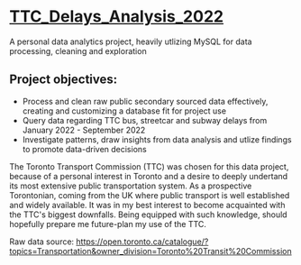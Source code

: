 # [TTC_Delays_Analysis_2022](https://github.com/JeffersonGalvez/TTC_Delays_Analysis_2022)
A personal data analytics project, heavily utlizing MySQL for data processing, cleaning and exploration

## Project objectives:
- Process and clean raw public secondary sourced data effectively, creating and customizing a database fit for project use
- Query data regarding TTC bus, streetcar and subway delays from January 2022 - September 2022
- Investigate patterns, draw insights from data analysis and utlize findings to promote data-driven decisions

The Toronto Transport Commission (TTC) was chosen for this data project, because of a personal interest in Toronto and a desire to deeply undertand its most extensive public transportation system.
As a prospective Torontonian, coming from the UK where public transport is well established and widely available. It was in my best interest to become acquainted with the TTC's biggest downfalls. Being equipped with such knowledge, should hopefully prepare me future-plan my use of the TTC.

Raw data source: https://open.toronto.ca/catalogue/?topics=Transportation&owner_division=Toronto%20Transit%20Commission
